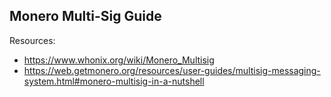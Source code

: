 ## Monero Multi-Sig Guide

Resources:

- https://www.whonix.org/wiki/Monero_Multisig
- https://web.getmonero.org/resources/user-guides/multisig-messaging-system.html#monero-multisig-in-a-nutshell
